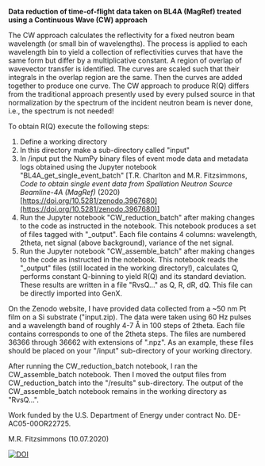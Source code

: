 **Data reduction of time-of-flight data taken on BL4A (MagRef) treated using a Continuous Wave (CW) approach**

The CW approach calculates the reflectivity for a fixed neutron beam wavelength (or small bin of wavelengths). The process is applied to each wavelength bin to yield a collection of reflectivities curves that have the same form but differ by a multiplicative constant. A region of overlap of wavevector transfer is identified. The curves are scaled such that their integrals in the overlap region are the same. Then the curves are added together to produce one curve. The CW approach to produce R(Q) differs from the traditional approach presently used by every pulsed source in that normalization by the spectrum of the incident neutron beam is never done, i.e., the spectrum is not needed!

To obtain R(Q) execute the following steps:

1. Define a working directory
2. In this directory make a sub-directory called &quot;input&quot;
3. In /input put the NumPy binary files of event mode data and metadata logs obtained using the Jupyter notebook &quot;BL4A\_get\_single\_event\_batch&quot; [T.R. Charlton and M.R. Fitzsimmons, _Code to obtain single event data from Spallation Neutron Source Beamline-4A (MagRef)_ (2020) [https://doi.org/10.5281/zenodo.3967680](https://doi.org/10.5281/zenodo.3967680)]
4. Run the Jupyter notebook &quot;CW\_reduction\_batch&quot; after making changes to the code as instructed in the notebook. This notebook produces a set of files tagged with &quot;\_output&quot;. Each file contains 4 columns: wavelength, 2theta, net signal (above background), variance of the net signal.
5. Run the Jupyter notebook &quot;CW\_assemble\_batch&quot; after making changes to the code as instructed in the notebook. This notebook reads the &quot;\_output&quot; files (still located in the working directory!), calculates Q, performs constant Q-binning to yield R(Q) and its standard deviation. These results are written in a file &quot;RvsQ…&quot; as Q, R, dR, dQ. This file can be directly imported into GenX.

On the Zenodo website, I have provided data collected from a ~50 nm Pt film on a Si substrate (&quot;input.zip). The data were taken using 60 Hz pulses and a wavelength band of roughly 4-7 Å in 100 steps of 2theta. Each file contains corresponds to one of the 2theta steps. The files are numbered 36366 through 36662 with extensions of &quot;.npz&quot;. As an example, these files should be placed on your &quot;/input&quot; sub-directory of your working directory.

After running the CW\_reduction\_batch notebook, I ran the CW\_assemble\_batch notebook. Then I moved the output files from CW\_reduction\_batch into the &quot;/results&quot; sub-directory. The output of the CW\_assemble\_batch notebook remains in the working directory as &quot;RvsQ…&quot;.

Work funded by the U.S. Department of Energy under contract No. DE-AC05-00OR22725.

M.R. Fitzsimmons (10.07.2020)

[![DOI](https://zenodo.org/badge/DOI/10.5281/zenodo.4072377.svg)](https://doi.org/10.5281/zenodo.4072377)